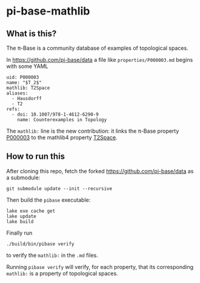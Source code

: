 # pi-base-mathlib

## What is this?

The π-Base is a community database of examples of topological spaces.

In https://github.com/pi-base/data a file like `properties/P000003.md` begins with some YAML

```
uid: P000003
name: "$T_2$"
mathlib: T2Space
aliases:
  - Hausdorff
  - T2
refs:
  - doi: 10.1007/978-1-4612-6290-9
    name: Counterexamples in Topology
```

The `mathlib:` line is the new contribution: it links the π-Base property [P000003](https://topology.pi-base.org/properties/P000003) to the mathlib4 property [T2Space](https://leanprover-community.github.io/mathlib4_docs/Mathlib/Topology/Separation.html#T2Space).

## How to run this

After cloning this repo, fetch the forked https://github.com/pi-base/data as a submodule:

```
git submodule update --init --recursive
```

Then build the `pibase` executable:

```
lake exe cache get
lake update
lake build
```

Finally run

```
./build/bin/pibase verify
```

to verify the `mathlib:` in the `.md` files.

Running `pibase verify` will verify, for each property, that its
corresponding `mathlib:` is a property of topological spaces.
